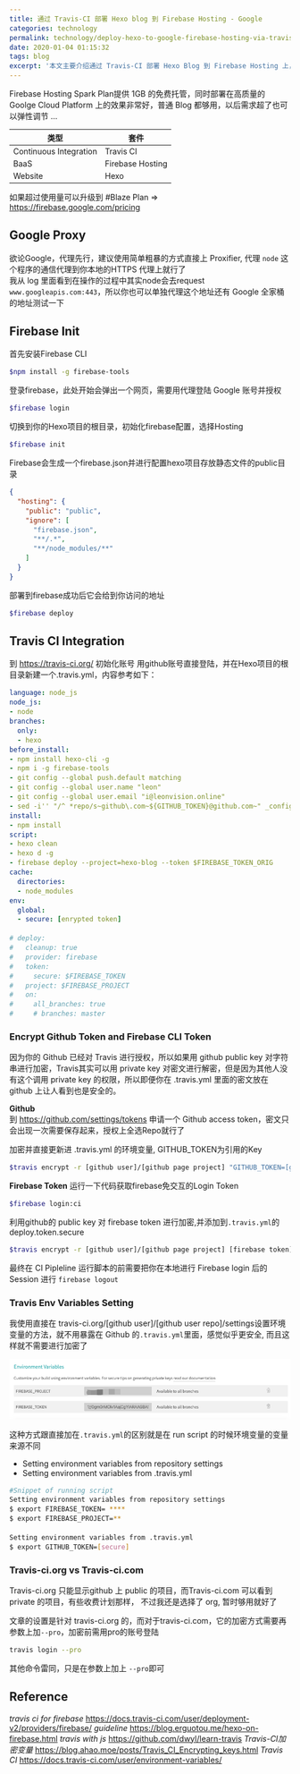 ```yaml
---
title: 通过 Travis-CI 部署 Hexo blog 到 Firebase Hosting - Google
categories: technology
permalink: technology/deploy-hexo-to-google-firebase-hosting-via-travis-ci
date: 2020-01-04 01:15:32
tags: blog
excerpt: '本文主要介绍通过 Travis-CI 部署 Hexo Blog 到 Firebase Hosting 上，其中要特别注意密码加密的步骤 '
---
```


Firebase Hosting Spark Plan提供 1GB 的免费托管，同时部署在高质量的 Goolge Cloud Platform 上的效果非常好，普通 Blog 都够用，以后需求超了也可以弹性调节 ... 



| 类型 | 套件 |
| --- | --- |
| Continuous Integration | Travis CI |
| BaaS | Firebase Hosting |
| Website | Hexo |

如果超过使用量可以升级到 #Blaze Plan => https://firebase.google.com/pricing



## Google Proxy

欲论Google，代理先行，建议使用简单粗暴的方式直接上 Proxifier, 代理 `node` 这个程序的通信代理到你本地的HTTPS 代理上就行了   
我从 log 里面看到在操作的过程中其实node会去request `www.googleapis.com:443`，所以你也可以单独代理这个地址还有 Google 全家桶的地址测试一下



## Firebase Init

首先安装Firebase CLI   
```bash
$npm install -g firebase-tools
```

登录firebase，此处开始会弹出一个网页，需要用代理登陆 Google 账号并授权  
```bash
$firebase login
```
切换到你的Hexo项目的根目录，初始化firebase配置，选择Hosting  
```bash
$firebase init
```
Firebase会生成一个firebase.json并进行配置hexo项目存放静态文件的public目录     
```json
{
  "hosting": {
    "public": "public",
    "ignore": [
      "firebase.json",
      "**/.*",
      "**/node_modules/**"
    ]
  }
}
```
部署到firebase成功后它会给到你访问的地址  
```bash
$firebase deploy
```



## Travis CI Integration

到 https://travis-ci.org/ 初始化账号 用github账号直接登陆，并在Hexo项目的根目录新建一个.travis.yml，内容参考如下：

```yaml
language: node_js
node_js:
- node
branches:
  only:
  - hexo
before_install:
- npm install hexo-cli -g
- npm i -g firebase-tools
- git config --global push.default matching
- git config --global user.name "leon"
- git config --global user.email "i@leonvision.online"
- sed -i'' "/^ *repo/s~github\.com~${GITHUB_TOKEN}@github.com~" _config.yml
install:
- npm install
script:
- hexo clean
- hexo d -g
- firebase deploy --project=hexo-blog --token $FIREBASE_TOKEN_ORIG
cache:
  directories:
  - node_modules
env:
  global:
  - secure: [enrypted token]

# deploy:
#   cleanup: true
#   provider: firebase
#   token:
#     secure: $FIREBASE_TOKEN
#   project: $FIREBASE_PROJECT
#   on:
#     all_branches: true
#     # branches: master

```



### Encrypt Github Token and Firebase CLI Token

因为你的 Github 已经对 Travis 进行授权，所以如果用 github public key 对字符串进行加密，Travis其实可以用 private key 对密文进行解密，但是因为其他人没有这个调用 private key 的权限，所以即便你在 .travis.yml 里面的密文放在 github 上让人看到也是安全的。

**Github**  
到 https://github.com/settings/tokens 申请一个 Github access token，密文只会出现一次需要保存起来，授权上全选Repo就行了

加密并直接更新进 .travis.yml 的环境变量, GITHUB_TOKEN为引用的Key  

```bash
$travis encrypt -r [github user]/[github page project] "GITHUB_TOKEN=[github access token]" --add
```

**Firebase Token**
运行一下代码获取firebase免交互的Login Token

```bash
$firebase login:ci
```

利用github的 public key 对 firebase token 进行加密,并添加到`.travis.yml`的 deploy.token.secure  

```bash
$travis encrypt -r [github user]/[github page project] [firebase token] --add deploy.token
```

最终在 CI Pipleline 运行脚本的前需要把你在本地进行 Firebase login 后的 Session 进行 `firebase logout`



### Travis Env Variables Setting

我使用直接在 travis-ci.org/[github user]/[github user repo]/settings设置环境变量的方法，就不用暴露在 Github 的`.travis.yml`里面，感觉似乎更安全, 而且这样就不需要进行加密了

![image-20200113050017995](deploy-hexo-to-google-firebase-hosting-via-travis-ci/image-20200113050017995.png)

这种方式跟直接加在`.travis.yml`的区别就是在 run script 的时候环境变量的变量来源不同

- Setting environment variables from repository settings
- Setting environment variables from .travis.yml

```bash
#Snippet of running script
Setting environment variables from repository settings
$ export FIREBASE_TOKEN= ****
$ export FIREBASE_PROJECT=**

Setting environment variables from .travis.yml
$ export GITHUB_TOKEN=[secure]
```



### Travis-ci.org vs Travis-ci.com

Travis-ci.org 只能显示github 上 public 的项目，而Travis-ci.com 可以看到 private 的项目，有些收费计划那样， 不过我还是选择了 org, 暂时够用就好了

文章的设置是针对 travis-ci.org 的，而对于travis-ci.com，它的加密方式需要再参数上加`--pro`，加密前需用pro的账号登陆

```bash
travis login --pro
```

其他命令雷同，只是在参数上加上 `--pro`即可





## Reference

_travis ci for firebase_
https://docs.travis-ci.com/user/deployment-v2/providers/firebase/
_guideline_
https://blog.erguotou.me/hexo-on-firebase.html
_travis with js_
https://github.com/dwyl/learn-travis
_Travis-CI加密变量_
https://blog.ahao.moe/posts/Travis_CI_Encrypting_keys.html
_Travis CI_
https://docs.travis-ci.com/user/environment-variables/